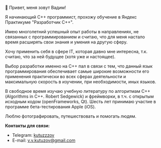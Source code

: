 👋 Привет, меня зовут Вадим!

Я начинающий C++ программист, прохожу обучение в Яндекс Практикуме "Разработчик С++".

Имею многолетний успешный опыт работы в направлениях, не связанных с программированием и считаю, что для меня настало время расширять свои знания и умения на другую сферу.

Хочу применить себя в сфере IT, которая давно мне интересна, т.к. считаю, что за ней будущее (хотя уже и настоящее).

Выбор разработки именно на С++ пал в связи с тем, что данный язык программирования обеспечивает самые широкие возможности его применения практически во всех сферах деятельности и максимальную скорость в изучении, при необходимости, иных языков.

В свободное время изучаю учебную литературу по алгоритмам С++ (Algorithms in C++. Robert Sedgewick) и фреймворки, в т.ч. с открытым исходным кодом (openFrameworks, Qt). Шесть лет принимаю участие в программе бета-тестирования Apple (iOS).

Люблю фотографировать, путешествовать и помогать людям.

**Контакты для связи:**
- Telegram: [kutuzzzov](https://t.me/kutuzzzov)
- E-mail: v.v.kutuzov@gmail.com
